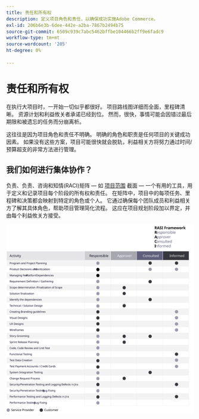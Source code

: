 ```yaml
---
title: 责任和所有权
description: 定义项目角色和责任，以确保成功实施Adobe Commerce。
exl-id: 206b6e3b-6dee-442e-a2ba-7867b2494b75
source-git-commit: 6509c939c7abc5462bffbe104466b2ff9e6fadc9
workflow-type: tm+mt
source-wordcount: '205'
ht-degree: 0%

---
```


# 责任和所有权

在执行大项目时，一开始一切似乎都很好。 项目路线图详细而全面，里程碑清晰。 资源计划和利益攸关者承诺已经到位。 然而，很快，事情可能会因错过最后期限和被遗忘的任务而分崩离析。

这往往是因为项目角色和责任不明确。 明确的角色和职责是任何项目的关键成功因素。 如果没有这些方案，项目可能很快就会脱轨，利益相关方将努力通过时间/预算超支的非常方法进行管理。


## 我们如何进行集体协作？

负责、负责、咨询和知情(RACI)矩阵 — 如 [项目范围](../project-scope/deliverables.md) 截面 — 一个有用的工具，用于定义和记录项目每个阶段的所有权和责任。 在矩阵中，项目中的每项任务、里程碑和决策都会映射到特定的角色或个人。 它通过确保每个团队成员和利益相关方了解其具体角色，帮助项目管理简化流程。 这应在项目规划阶段加以界定，并由每个利益攸关方接受。

![描述RACI框架的表](../../assets/playbooks/raci.svg)
